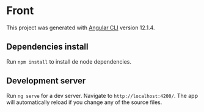 # Front

This project was generated with [Angular CLI](https://github.com/angular/angular-cli) version 12.1.4.

## Dependencies install

Run `npm install` to install de node dependencies.

## Development server

Run `ng serve` for a dev server. Navigate to `http://localhost:4200/`. The app will automatically reload if you change any of the source files.

